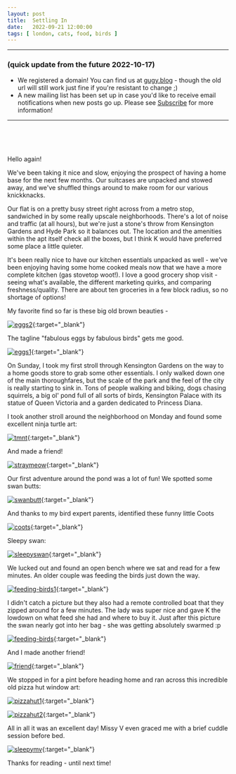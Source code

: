 ```yaml
---
layout: post
title:  Settling In
date:   2022-09-21 12:00:00
tags: [ london, cats, food, birds ]
---
```


---

### (quick update from the future 2022-10-17)

+ We registered a domain! You can find us at [gugy.blog](https://gugy.blog) - though the old url will still work just fine if you're resistant to change ;)
+ A new mailing list has been set up in case you'd like to receive email notifications when new posts go up. Please see [Subscribe](/subscribe) for more information!

---
<br><br><br>



Hello again!

We've been taking it nice and slow, enjoying the prospect of having a home base for the next few months. Our suitcases are unpacked and stowed away, and we've shuffled things around to make room for our various knickknacks. 

Our flat is on a pretty busy street right across from a metro stop, sandwiched in by some really upscale neighborhoods. There's a lot of noise and traffic (at all hours), but we're just a stone's throw from Kensington Gardens and Hyde Park so it balances out. The location and the amenities within the apt itself check all the boxes, but I think K would have preferred some place a little quieter.

It's been really nice to have our kitchen essentials unpacked as well - we've been enjoying having some home cooked meals now that we have a more complete kitchen (gas stovetop woot!). I love a good grocery shop visit - seeing what's available, the different marketing quirks, and comparing freshness/quality. There are about ten groceries in a few block radius, so no shortage of options!

My favorite find so far is these big old brown beauties - 

[![eggs2][eggs2_image_resized]][eggs2_image]{:target="_blank"}

The tagline "fabulous eggs by fabulous birds" gets me good.

[![eggs1][eggs1_image_resized]][eggs1_image]{:target="_blank"}


On Sunday, I took my first stroll through Kensington Gardens on the way to a home goods store to grab some other essentials. I only walked down one of the main thoroughfares, but the scale of the park and the feel of the city is really starting to sink in. Tons of people walking and biking, dogs chasing squirrels, a big ol' pond full of all sorts of birds, Kensington Palace with its statue of Queen Victoria and a garden dedicated to Princess Diana.

I took another stroll around the neighborhood on Monday and found some excellent ninja turtle art:

[![tmnt][tmnt_image_resized]][tmnt_image]{:target="_blank"}

And made a friend!

[![straymeow][straymeow_image_resized]][straymeow_image]{:target="_blank"}


Our first adventure around the pond was a lot of fun! We spotted some swan butts: 

[![swanbutt][swanbutt_image_resized]][swanbutt_image]{:target="_blank"}

And thanks to my bird expert parents, identified these funny little Coots

[![coots][coots_image_resized]][coots_image]{:target="_blank"}

Sleepy swan:

[![sleepyswan][sleepyswan_image_resized]][sleepyswan_image]{:target="_blank"}


We lucked out and found an open bench where we sat and read for a few minutes. An older couple was feeding the birds just down the way. 

[![feeding-birds1][feeding-birds1_image_resized]][feeding-birds1_image]{:target="_blank"}

I didn't catch a picture but they also had a remote controlled boat that they zipped around for a few minutes. The lady was super nice and gave K the lowdown on what feed she had and where to buy it.  Just after this picture the swan nearly got into her bag - she was getting absolutely swarmed :p

[![feeding-birds][feeding-birds_image_resized]][feeding-birds_image]{:target="_blank"}

And I made another friend!

[![friend][friend_image_resized]][friend_image]{:target="_blank"}

We stopped in for a pint before heading home and ran across this incredible old pizza hut window art:

[![pizzahut1][pizzahut1_image_resized]][pizzahut1_image]{:target="_blank"}

[![pizzahut2][pizzahut2_image_resized]][pizzahut2_image]{:target="_blank"}

All in all it was an excellent day! Missy V even graced me with a brief cuddle session before bed.


[![sleepymv][sleepymv_image_resized]][sleepymv_image]{:target="_blank"}


Thanks for reading - until next time!





























[eggs1_image_resized]: https://filedn.com/laDhrvFbMCaQeUUeqc8SpMB/2022-09-21/output/resize_20220919_105535_eggs1.jpg
[eggs1_image]: https://filedn.com/laDhrvFbMCaQeUUeqc8SpMB/2022-09-21/20220919_105535_eggs1.jpg

[eggs2_image_resized]: https://filedn.com/laDhrvFbMCaQeUUeqc8SpMB/2022-09-21/output/resize_20220919_105553_eggs2.jpg
[eggs2_image]: https://filedn.com/laDhrvFbMCaQeUUeqc8SpMB/2022-09-21/20220919_105553_eggs2.jpg

[tmnt_image_resized]: https://filedn.com/laDhrvFbMCaQeUUeqc8SpMB/2022-09-21/output/resize_20220919_173419_tmnt_pizza.jpg
[tmnt_image]: https://filedn.com/laDhrvFbMCaQeUUeqc8SpMB/2022-09-21/20220919_173419_tmnt_pizza.jpg

[straymeow_image_resized]: https://filedn.com/laDhrvFbMCaQeUUeqc8SpMB/2022-09-21/output/resize_20220919_173652_straymeow.jpg
[straymeow_image]: https://filedn.com/laDhrvFbMCaQeUUeqc8SpMB/2022-09-21/20220919_173652_straymeow.jpg

[swanbutt_image_resized]: https://filedn.com/laDhrvFbMCaQeUUeqc8SpMB/2022-09-21/output/resize_20220921_145913_swanbutt.jpg
[swanbutt_image]: https://filedn.com/laDhrvFbMCaQeUUeqc8SpMB/2022-09-21/20220921_145913_swanbutt.jpg

[coots_image_resized]: https://filedn.com/laDhrvFbMCaQeUUeqc8SpMB/2022-09-21/output/resize_20220921_150755_coots.jpg
[coots_image]: https://filedn.com/laDhrvFbMCaQeUUeqc8SpMB/2022-09-21/20220921_150755_coots.jpg

[sleepyswan_image_resized]: https://filedn.com/laDhrvFbMCaQeUUeqc8SpMB/2022-09-21/output/resize_20220921_150957_sleepyswan.jpg
[sleepyswan_image]: https://filedn.com/laDhrvFbMCaQeUUeqc8SpMB/2022-09-21/20220921_150957_sleepyswan.jpg

[feeding-birds1_image_resized]: https://filedn.com/laDhrvFbMCaQeUUeqc8SpMB/2022-09-21/output/resize_20220921_152614_feeding-birds1.jpg
[feeding-birds1_image]: https://filedn.com/laDhrvFbMCaQeUUeqc8SpMB/2022-09-21/20220921_152614_feeding-birds1.jpg

[feeding-birds_image_resized]: https://filedn.com/laDhrvFbMCaQeUUeqc8SpMB/2022-09-21/output/resize_20220921_153116_feeding-birds.jpg
[feeding-birds_image]: https://filedn.com/laDhrvFbMCaQeUUeqc8SpMB/2022-09-21/20220921_153116_feeding-birds.jpg

[friend_image_resized]: https://filedn.com/laDhrvFbMCaQeUUeqc8SpMB/2022-09-21/output/resize_20220921_153649_friend.jpg
[friend_image]: https://filedn.com/laDhrvFbMCaQeUUeqc8SpMB/2022-09-21/20220921_153649_friend.jpg

[pizzahut1_image_resized]: https://filedn.com/laDhrvFbMCaQeUUeqc8SpMB/2022-09-21/output/resize_20220921_164935_pizzahut1.jpg
[pizzahut1_image]: https://filedn.com/laDhrvFbMCaQeUUeqc8SpMB/2022-09-21/20220921_164935_pizzahut1.jpg

[pizzahut2_image_resized]: https://filedn.com/laDhrvFbMCaQeUUeqc8SpMB/2022-09-21/output/resize_20220921_164942_pizzahut2.jpg
[pizzahut2_image]: https://filedn.com/laDhrvFbMCaQeUUeqc8SpMB/2022-09-21/20220921_164942_pizzahut2.jpg

[sleepymv_image_resized]: https://filedn.com/laDhrvFbMCaQeUUeqc8SpMB/2022-09-21/output/resize_20220922_003253_sleepymv.jpg
[sleepymv_image]: https://filedn.com/laDhrvFbMCaQeUUeqc8SpMB/2022-09-21/20220922_003253_sleepymv.jpg



